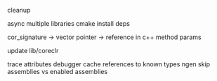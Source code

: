 cleanup

async
multiple libraries
cmake install deps

cor_signature -> vector
pointer -> reference in c++ method params



update lib/coreclr

trace attributes
debugger
cache references to known types
ngen
skip assemblies vs enabled assemblies
